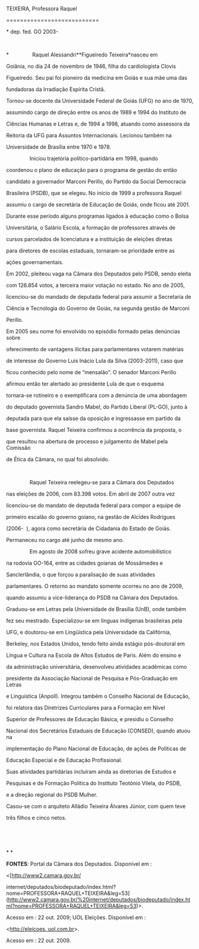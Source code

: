 TEIXEIRA, Professora Raquel

===========================



\* dep. fed. GO 2003-



 



*                Raquel Alessandri**Figueiredo Teixeira*nasceu em

Goiânia, no dia 24 de novembro de 1946, filha do cardiologista Clovis

Figueiredo. Seu pai foi pioneiro da medicina em Goiás e sua mãe uma das

fundadoras da Irradiação Espírita Cristã.



Tornou-se docente da Universidade Federal de Goiás (UFG) no ano de 1970,

assumindo cargo de direção entre os anos de 1989 e 1994 do Instituto de

Ciências Humanas e Letras e, de 1994 a 1998, atuando como assessora da

Reitoria da UFG para Assuntos Internacionais. Lecionou também na

Universidade de Brasília entre 1970 e 1978.



                Iniciou trajetória político-partidária em 1998, quando

coordenou o plano de educação para o programa de gestão do então

candidato a governador Marconi Perillo, do Partido da Social Democracia

Brasileira (PSDB), que se elegeu. No início de 1999 a professora Raquel

assumiu o cargo de secretária de Educação de Goiás, onde ficou até 2001.

Durante esse período alguns programas ligados à educação como o Bolsa

Universitária, o Salário Escola, a formação de professores através de

cursos parcelados de licenciatura e a instituição de eleições diretas

para diretores de escolas estaduais, tornaram-se prioridade entre as

ações governamentais.



Em 2002, pleiteou vaga na Câmara dos Deputados pelo PSDB, sendo eleita

com 126.854 votos, a terceira maior votação no estado. No ano de 2005,

licenciou-se do mandado de deputada federal para assumir a Secretaria de

Ciência e Tecnologia do Governo de Goiás, na segunda gestão de Marconi

Perillo.



Em 2005 seu nome foi envolvido no episódio formado pelas denúncias sobre

oferecimento de vantagens ilícitas para parlamentares votarem matérias

de interesse do Governo Luis Inácio Lula da Silva (2003-2011), caso que

ficou conhecido pelo nome de “mensalão”. O senador Marconi Perillo

afirmou então ter alertado ao presidente Lula de que o esquema

tornara-se rotineiro e o exemplificara com a denúncia de uma abordagem

do deputado governista Sandro Mabel, do Partido Liberal (PL-GO), junto à

deputada para que ela saísse da oposição e ingressasse em partido da

base governista. Raquel Teixeira confirmou a ocorrência da proposta, o

que resultou na abertura de processo e julgamento de Mabel pela Comissão

de Ética da Câmara, no qual foi absolvido.



 



                Raquel Teixeira reelegeu-se para a Câmara dos Deputados

nas eleições de 2006, com 83.398 votos. Em abril de 2007 outra vez

licenciou-se do mandato de deputada federal para compor a equipe de

primeiro escalão do governo goiano, na gestão de Alcides Rodrigues

(2006-  ), agora como secretária de Cidadania do Estado de Goiás.

Permaneceu no cargo até junho de mesmo ano.



                Em agosto de 2008 sofreu grave acidente automobilístico

na rodovia GO-164, entre as cidades goianas de Mossâmedes e

Sanclerlândia, o que forçou a paralisação de suas atividades

parlamentares. O retorno ao mandato somente ocorreu no ano de 2009,

quando assumiu a vice-liderança do PSDB na Câmara dos Deputados.



Graduou-se em Letras pela Universidade de Brasília (UnB), onde também

fez seu mestrado. Especializou-se em línguas indígenas brasileiras pela

UFG, e doutorou-se em Lingüística pela Universidade da Califórnia,

Berkeley, nos Estados Unidos, tendo feito ainda estágio pós-doutoral em

Língua e Cultura na Escola de Altos Estudos de Paris. Além do ensino e

da administração universitária, desenvolveu atividades acadêmicas como

presidente da Associação Nacional de Pesquisa e Pós-Graduação em Letras

e Linguística (Anpoll). Integrou também o Conselho Nacional de Educação,

foi relatora das Diretrizes Curriculares para a Formação em Nível

Superior de Professores de Educação Básica, e presidiu o Conselho

Nacional dos Secretários Estaduais de Educação (CONSED), quando atuou na

implementação do Plano Nacional de Educação, de ações de Políticas de

Educação Especial e de Educação Profissional.



Suas atividades partidárias incluíram ainda as diretorias de Estudos e

Pesquisas e de Formação Política do Instituto Teotônio Vilela, do PSDB,

e a direção regional do PSDB Mulher.



Casou-se com o arquiteto Alládio Teixeira Álvares Júnior, com quem teve

três filhos e cinco netos.



 



               



* *



**FONTES**: Portal da Câmara dos Deputados. Disponível em :

\<[http://www2.camara.gov.br/

internet/deputados/biodeputado/index.html?nome=PROFESSORA+RAQUEL+TEIXEIRA&leg=53](http://www2.camara.gov.br/%20internet/deputados/biodeputado/index.html?nome=PROFESSORA+RAQUEL+TEIXEIRA&leg=53)\>.

Acesso em : 22 out. 2009; UOL Eleições. Disponível em :

\<[http://eleicoes. uol.com.br](http://eleicoes.%20uol.com.br/)\>.

Acesso em : 22 out. 2009.



 


